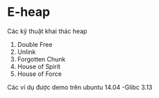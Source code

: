# E-heap
Các kỹ thuật khai thác heap 

1. Double Free
2. Unlink
3. Forgotten Chunk
4. House of Spirit
5. House of Force

Các ví dụ được demo trên ubuntu 14.04 -Glibc 3.13
